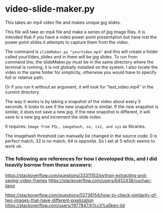 # video-slide-maker.py
This takes an mp4 video file and makes unique jpg slides.

This file will take an mp4 file and make a series of jpg image files.  It is intended that if you have a video power point presentation but have lost the power point slides it attempts to capture them from the video.

The command is `slideMaker.py "yourVideo.mp4"` and this will create a folder called yourVideo_slides and in them will be jpg slides.  To run from command line, the slideMaker.py must be in the same directory where the terminal is running, it is not globally installed on the system.  I also locate the video in the same folder for simplicity, otherwise you would have to specify full or relative path.

Or if you run it without an argument, it will look for "test_video.mp4" in the current directory.

The way it works is by taking a snapshot of the video about every 5 seconds.  It looks to see if the new snapshot is similar.  If the new snapshot is similar, it does not save a new jpg.  If the new snapshot is different, it will save to a new jpg and increment the slide index.

It requires:
`Image from PIL, imagehash, os, cv2, and sys` as libraries.

The imagehash threshold can manually be changed in the source code.  0 is perfect match, 32 is no match, 64 is opposite.  So I set at 5 which seems to work ok.

### The following are references for how I developed this, and I did heavily borrow from these answers:

https://stackoverflow.com/questions/33311153/python-extracting-and-saving-video-frames
https://stackoverflow.com/users/6452438/yuchao-jiang

https://stackoverflow.com/questions/52736154/how-to-check-similarity-of-two-images-that-have-different-pixelization
https://stackoverflow.com/users/1977847/h%c3%a5ken-lid
